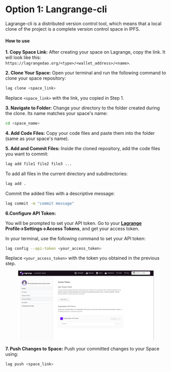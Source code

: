 # Option 1: Langrange-cli

Lagrange-cli is a distributed version control tool, which means that a local clone of the project is a complete version control space in IPFS.

#### **How to use**

**1. Copy Space Link:** After creating your space on Lagrange, copy the link. It will look like this: `https://lagrangedao.org/<type>/<wallet_address>/<name>`.

**2. Clone Your Space:** Open your terminal and run the following command to clone your space repository:

```bash
lag clone <space_link>
```

Replace `<space_link>` with the link, you copied in Step 1.

**3. Navigate to Folder:** Change your directory to the folder created during the clone. Its name matches your space's name:

```bash
cd <space_name>
```

**4. Add Code Files:** Copy your code files and paste them into the folder (same as your space's name).

**5. Add and Commit Files:** Inside the cloned repository, add the code files you want to commit:

```bash
lag add file1 file2 file3 ...
```

To add all files in the current directory and subdirectories:

```bash
lag add .
```

Commit the added files with a descriptive message:

```bash
lag commit -m "commit message"
```

**6.Configure API Token:**&#x20;

You will be prompted to set your API token. Go to your [**Lagrange**](https://lagrangedao.org/main) **Profile→Settings→Access Tokens**, and get your access token.

In your terminal, use the following command to set your API token:

```bash
lag config --api-token <your_access_token>
```

Replace `<your_access_token>` with the token you obtained in the previous step.

<figure><img src="../../.gitbook/assets/image (2) (1).png" alt=""><figcaption></figcaption></figure>

**7. Push Changes to Space:** Push your committed changes to your Space using:

```bash
lag push <space_link>
```
